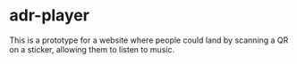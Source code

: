 # adr-player

This is a prototype for a website where people could land by scanning a QR on a sticker, allowing them to listen to music.
